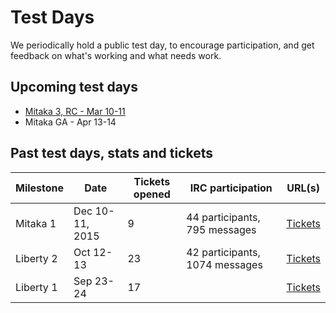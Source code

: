 # Test Days

We periodically hold a public test day, to encourage participation, and
get feedback on what's working and what needs work.

## Upcoming test days

* [Mitaka 3, RC - Mar 10-11](/testday/mitaka/milestone3)
* Mitaka GA - Apr 13-14

## Past test days, stats and tickets

| Milestone | Date | Tickets opened | IRC participation | URL(s) |
|-----------|------|----------------|-------------------|--------|
| Mitaka 1  | Dec 10-11, 2015 | 9 | 44 participants, 795 messages  | [Tickets](https://goo.gl/51Dz97) |
| Liberty 2 | Oct 12-13 | 23 | 42 participants, 1074 messages | [Tickets](https://goo.gl/D6VeQ0) |
| Liberty 1 | Sep 23-24 | 17 |  | [Tickets](https://goo.gl/OIPNt3) |




